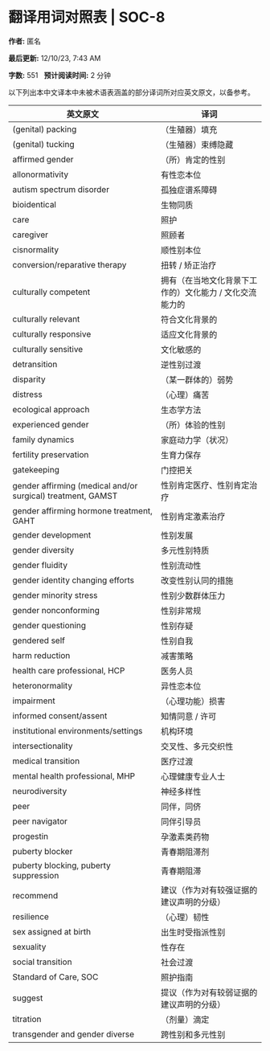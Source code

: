 # 翻译用词对照表 | SOC-8

**作者:** 匿名

**最后更新:** 12/10/23, 7:43 AM

**字数:** 551    **预计阅读时间:** 2 分钟

以下列出本中文译本中未被术语表涵盖的部分译词所对应英文原文，以备参考。

| **英文原文** | **译词** |
|--------------|----------|
| (genital) packing | （生殖器）填充 |
| (genital) tucking | （生殖器）束缚隐藏 |
| affirmed gender | （所）肯定的性别 |
| allonormativity | 有性恋本位 |
| autism spectrum disorder | 孤独症谱系障碍 |
| bioidentical | 生物同质 |
| care | 照护 |
| caregiver | 照顾者 |
| cisnormality | 顺性别本位 |
| conversion/reparative therapy | 扭转 / 矫正治疗 |
| culturally competent | 拥有（在当地文化背景下工作的）文化能力 / 文化交流能力的 |
| culturally relevant | 符合文化背景的 |
| culturally responsive | 适应文化背景的 |
| culturally sensitive | 文化敏感的 |
| detransition | 逆性别过渡 |
| disparity | （某一群体的）弱势 |
| distress | （心理）痛苦 |
| ecological approach | 生态学方法 |
| experienced gender | （所）体验的性别 |
| family dynamics | 家庭动力学（状况） |
| fertility preservation | 生育力保存 |
| gatekeeping | 门控把关 |
| gender affirming (medical and/or surgical) treatment, GAMST | 性别肯定医疗、性别肯定治疗 |
| gender affirming hormone treatment, GAHT | 性别肯定激素治疗 |
| gender development | 性别发展 |
| gender diversity | 多元性别特质 |
| gender fluidity | 性别流动性 |
| gender identity changing efforts | 改变性别认同的措施 |
| gender minority stress | 性别少数群体压力 |
| gender nonconforming | 性别非常规 |
| gender questioning | 性别存疑 |
| gendered self | 性别自我 |
| harm reduction | 减害策略 |
| health care professional, HCP | 医务人员 |
| heteronormality | 异性恋本位 |
| impairment | （心理功能）损害 |
| informed consent/assent | 知情同意 / 许可 |
| institutional environments/settings | 机构环境 |
| intersectionality | 交叉性、多元交织性 |
| medical transition | 医疗过渡 |
| mental health professional, MHP | 心理健康专业人士 |
| neurodiversity | 神经多样性 |
| peer | 同伴，同侪 |
| peer navigator | 同伴引导员 |
| progestin | 孕激素类药物 |
| puberty blocker | 青春期阻滞剂 |
| puberty blocking, puberty suppression | 青春期阻滞 |
| recommend | 建议（作为对有较强证据的建议声明的分级） |
| resilience | （心理）韧性 |
| sex assigned at birth | 出生时受指派性别 |
| sexuality | 性存在 |
| social transition | 社会过渡 |
| Standard of Care, SOC | 照护指南 |
| suggest | 提议（作为对有较弱证据的建议声明的分级） |
| titration | （剂量）滴定 |
| transgender and gender diverse | 跨性别和多元性别 |